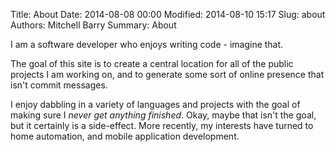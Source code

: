 Title: About
Date: 2014-08-08 00:00
Modified: 2014-08-10 15:17
Slug: about
Authors: Mitchell Barry
Summary: About

I am a software developer who enjoys writing code - imagine that.

The goal of this site is to create a central location for all of the public projects I am working on, and to generate some sort of online presence that isn't commit messages.

I enjoy dabbling in a variety of languages and projects with the goal of making sure I *never get anything finished*. Okay, maybe that isn't the goal, but it certainly is a side-effect. More recently, my interests have turned to home automation, and mobile application development.
